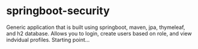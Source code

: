 # springboot-security

Generic application that is built using springboot, maven, jpa, thymeleaf, and h2 database.  Allows you to login, create users based on role, and view indvidual profiles. Starting point...
